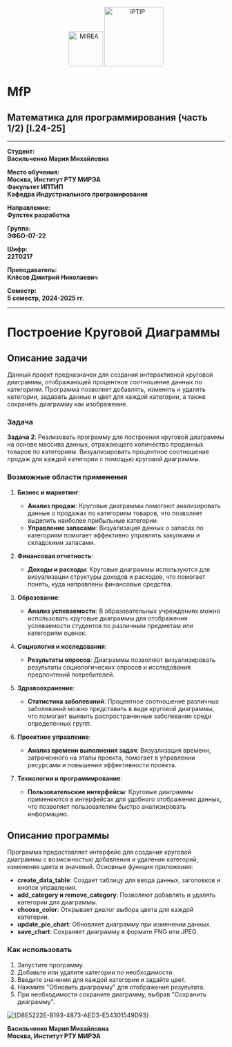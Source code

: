 <p align="center">
  <img src="https://www.mirea.ru/upload/medialibrary/c1a/MIREA_Gerb_Colour.jpg" alt="MIREA" width="80"/>
  <img src="https://www.mirea.ru/upload/medialibrary/26c/FTI_colour.jpg" alt="IPTIP" width="137"/> 
</p>

# MfP
## Математика для программирования (часть 1/2) [I.24-25]
---

**Студент:**  
**Васильченко Мария Михайловна**  

**Место обучения:**  
**Москва, Институт РТУ МИРЭА**  
**Факультет ИПТИП**  
**Кафедра Индустриального програмирования**  

**Направление:**  
**Фулстек разработка**  

**Группа:**  
**ЭФБО-07-22**  

**Шифр:**  
**22Т0217**  

**Преподаватель:**  
**Клёсов Дмитрий Николаевич**  

**Семестр:**  
**5 семестр, 2024-2025 гг.**

---

# Построение Круговой Диаграммы

## Описание задачи

Данный проект предназначен для создания интерактивной круговой диаграммы, отображающей процентное соотношение данных по категориям. Программа позволяет добавлять, изменять и удалять категории, задавать данные и цвет для каждой категории, а также сохранять диаграмму как изображение.

### Задача

**Задача 2**: Реализовать программу для построения круговой диаграммы на основе массива данных, отражающего количество проданных товаров по категориям. Визуализировать процентное соотношение продаж для каждой категории с помощью круговой диаграммы.

### Возможные области применения

1. **Бизнес и маркетинг**:
   - **Анализ продаж**: Круговые диаграммы помогают анализировать данные о продажах по категориям товаров, что позволяет выделить наиболее прибыльные категории.
   - **Управление запасами**: Визуализация данных о запасах по категориям помогает эффективно управлять закупками и складскими запасами.

2. **Финансовая отчетность**:
   - **Доходы и расходы**: Круговые диаграммы используются для визуализации структуры доходов и расходов, что помогает понять, куда направлены финансовые средства.

3. **Образование**:
   - **Анализ успеваемости**: В образовательных учреждениях можно использовать круговые диаграммы для отображения успеваемости студентов по различным предметам или категориям оценок.

4. **Социология и исследования**:
   - **Результаты опросов**: Диаграммы позволяют визуализировать результаты социологических опросов и исследования предпочтений потребителей.

5. **Здравоохранение**:
   - **Статистика заболеваний**: Процентное соотношение различных заболеваний можно представить в виде круговой диаграммы, что помогает выявить распространенные заболевания среди определенных групп.

6. **Проектное управление**:
   - **Анализ времени выполнения задач**: Визуализация времени, затраченного на этапы проекта, помогает в управлении ресурсами и повышении эффективности проекта.

7. **Технологии и программирование**:
   - **Пользовательские интерфейсы**: Круговые диаграммы применяются в интерфейсах для удобного отображения данных, что позволяет пользователям быстро анализировать информацию.

## Описание программы

Программа предоставляет интерфейс для создания круговой диаграммы с возможностью добавления и удаления категорий, изменения цвета и значений. Основные функции приложения:

- **create_data_table**: Создает таблицу для ввода данных, заголовков и кнопок управления.
- **add_category и remove_category**: Позволяют добавлять и удалять категории для диаграммы.
- **choose_color**: Открывает диалог выбора цвета для каждой категории.
- **update_pie_chart**: Обновляет диаграмму при изменении данных.
- **save_chart**: Сохраняет диаграмму в формате PNG или JPEG.

### Как использовать

1. Запустите программу.
2. Добавьте или удалите категории по необходимости.
3. Введите значения для каждой категории и задайте цвет.
4. Нажмите "Обновить диаграмму" для отображения результата.
5. При необходимости сохраните диаграмму, выбрав "Сохранить диаграмму".

![{D8E5222E-B193-4873-AED3-E54301549D93}](https://github.com/user-attachments/assets/31690ce8-f6a6-41bd-8142-c9868ec5e79d)


**Васильченко Мария Михайловна**  
**Москва, Институт РТУ МИРЭА**
